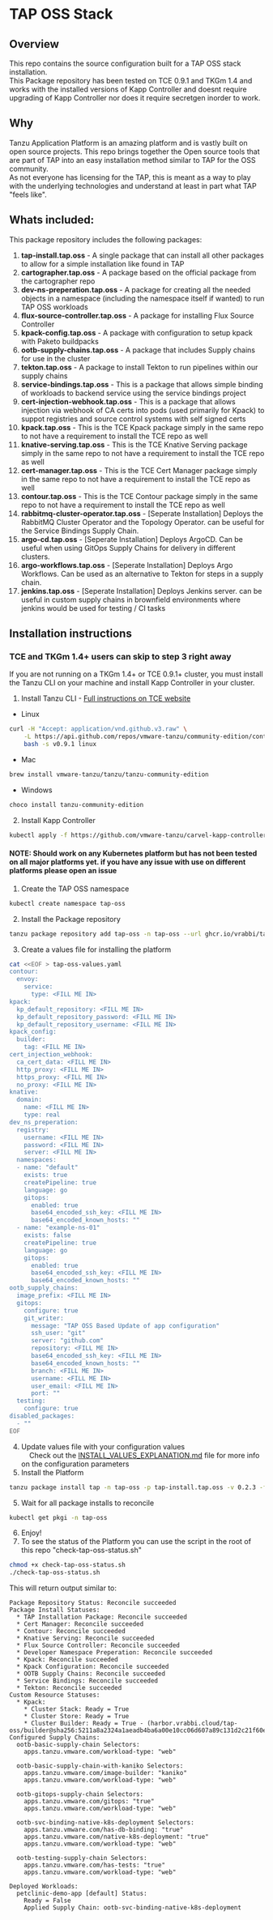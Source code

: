 # TAP OSS Stack

## Overview
This repo contains the source configuration built for a TAP OSS stack installation.  
This Package repository has been tested on TCE 0.9.1 and TKGm 1.4 and works with the installed versions of Kapp Controller and doesnt require upgrading of Kapp Controller nor does it require secretgen inorder to work.  
## Why
Tanzu Application Platform is an amazing platform and is vastly built on open source projects. This repo brings together the Open source tools that are part of TAP into an easy installation method similar to TAP for the OSS community.  
As not everyone has licensing for the TAP, this is meant as a way to play with the underlying technologies and understand at least in part what TAP "feels like".  
  
## Whats included:
This package repository includes the following packages:  
1. **tap-install.tap.oss** - A single package that can install all other packages to allow for a simple installation like found in TAP  
2. **cartographer.tap.oss** - A package based on the official package from the cartographer repo  
3. **dev-ns-preperation.tap.oss** - A package for creating all the needed objects in a namespace (including the namespace itself if wanted) to run TAP OSS workloads  
4. **flux-source-controller.tap.oss** - A package for installing Flux Source Controller  
5. **kpack-config.tap.oss** - A package with configuration to setup kpack with Paketo buildpacks  
6. **ootb-supply-chains.tap.oss** - A package that includes Supply chains for use in the cluster  
7. **tekton.tap.oss** - A package to install Tekton to run pipelines within our supply chains  
8. **service-bindings.tap.oss** - This is a package that allows simple binding of workloads to backend service using the service bindings project  
9. **cert-injection-webhook.tap.oss** - This is a package that allows injection via webhook of CA certs into pods (used primarily for Kpack) to suppot registries and source control systems with self signed certs  
10. **kpack.tap.oss** - This is the TCE Kpack package simply in the same repo to not have a requirement to install the TCE repo as well  
11. **knative-serving.tap.oss** - This is the TCE Knative Serving package simply in the same repo to not have a requirement to install the TCE repo as well  
12. **cert-manager.tap.oss** - This is the TCE Cert Manager package simply in the same repo to not have a requirement to install the TCE repo as well  
13. **contour.tap.oss** - This is the TCE Contour package simply in the same repo to not have a requirement to install the TCE repo as well  
14. **rabbitmq-cluster-operator.tap.oss** - [Seperate Installation] Deploys the RabbitMQ Cluster Operator and the Topology Operator. can be useful for the Service Bindings Supply Chain.  
15. **argo-cd.tap.oss** - [Seperate Installation] Deploys ArgoCD. Can be useful when using GitOps Supply Chains for delivery in different clusters.  
16. **argo-workflows.tap.oss** - [Seperate Installation] Deploys Argo Workflows. Can be used as an alternative to Tekton for steps in a supply chain.  
17. **jenkins.tap.oss** - [Seperate Installation] Deploys Jenkins server. can be useful in custom supply chains in brownfield environments where jenkins would be used for testing / CI tasks  
  
## Installation instructions
### TCE and TKGm 1.4+ users can skip to step 3 right away
If you are not running on a TKGm 1.4+ or TCE 0.9.1+ cluster, you must install the Tanzu CLI on your machine and install Kapp Controller in your cluster.  
1. Install Tanzu CLI - [Full instructions on TCE website](https://tanzucommunityedition.io/docs/latest/cli-installation/)
* Linux
```bash
curl -H "Accept: application/vnd.github.v3.raw" \
    -L https://api.github.com/repos/vmware-tanzu/community-edition/contents/hack/get-tce-release.sh | \
    bash -s v0.9.1 linux
```  
* Mac
```bash
brew install vmware-tanzu/tanzu/tanzu-community-edition
```  
* Windows
```bash
choco install tanzu-community-edition
```
2. Install Kapp Controller
```bash
kubectl apply -f https://github.com/vmware-tanzu/carvel-kapp-controller/releases/latest/download/release.yml
```  
  
#### NOTE: Should work on any Kubernetes platform but has not been tested on all major platforms yet. if you have any issue with use on different platforms please open an issue
1. Create the TAP OSS namespace  
```bash
kubectl create namespace tap-oss
```  
2. Install the Package repository  
```bash
tanzu package repository add tap-oss -n tap-oss --url ghcr.io/vrabbi/tap-oss-repo:0.2.3
```  
3. Create a values file for installing the platform
```bash
cat <<EOF > tap-oss-values.yaml
contour:
  envoy:
    service:
      type: <FILL ME IN>
kpack:
  kp_default_repository: <FILL ME IN>
  kp_default_repository_password: <FILL ME IN>
  kp_default_repository_username: <FILL ME IN>
kpack_config:
  builder:
    tag: <FILL ME IN>
cert_injection_webhook:
  ca_cert_data: <FILL ME IN>
  http_proxy: <FILL ME IN>
  https_proxy: <FILL ME IN>
  no_proxy: <FILL ME IN>
knative:
  domain:
    name: <FILL ME IN>
    type: real
dev_ns_preperation:
  registry:
    username: <FILL ME IN>
    password: <FILL ME IN>
    server: <FILL ME IN>
  namespaces:
  - name: "default"
    exists: true
    createPipeline: true
    language: go
    gitops:
      enabled: true
      base64_encoded_ssh_key: <FILL ME IN>
      base64_encoded_known_hosts: ""
  - name: "example-ns-01"
    exists: false
    createPipeline: true
    language: go
    gitops:
      enabled: true
      base64_encoded_ssh_key: <FILL ME IN>
      base64_encoded_known_hosts: ""
ootb_supply_chains:
  image_prefix: <FILL ME IN>
  gitops:
    configure: true
    git_writer:
      message: "TAP OSS Based Update of app configuration"
      ssh_user: "git"
      server: "github.com"
      repository: <FILL ME IN>
      base64_encoded_ssh_key: <FILL ME IN>
      base64_encoded_known_hosts: ""
      branch: <FILL ME IN>
      username: <FILL ME IN>
      user_email: <FILL ME IN>
      port: ""
  testing:
    configure: true
disabled_packages:
  - ""
EOF
```  
4. Update values file with your configuration values  
&nbsp;&nbsp;&nbsp;&nbsp;Check out the [INSTALL_VALUES_EXPLANATION.md](INSTALL_VALUES_EXPLANATION.md) file for more info on the configuration parameters
5. Install the Platform  
```bash
tanzu package install tap -n tap-oss -p tap-install.tap.oss -v 0.2.3 -f tap-oss-values.yaml
```  
5. Wait for all package installs to reconcile
```bash
kubectl get pkgi -n tap-oss
```  
6. Enjoy!
7. To see the status of the Platform you can use the script in the root of this repo "check-tap-oss-status.sh"
```bash
chmod +x check-tap-oss-status.sh
./check-tap-oss-status.sh
```  
This will return output similar to:
```
Package Repository Status: Reconcile succeeded
Package Install Statuses:
  * TAP Installation Package: Reconcile succeeded
  * Cert Manager: Reconcile succeeded
  * Contour: Reconcile succeeded
  * Knative Serving: Reconcile succeeded
  * Flux Source Controller: Reconcile succeeded
  * Developer Namespace Preperation: Reconcile succeeded
  * Kpack: Reconcile succeeded
  * Kpack Configuration: Reconcile succeeded
  * OOTB Supply Chains: Reconcile succeeded
  * Service Bindings: Reconcile succeeded
  * Tekton: Reconcile succeeded
Custom Resource Statuses:
  * Kpack:
    * Cluster Stack: Ready = True
    * Cluster Store: Ready = True
    * Cluster Builder: Ready = True - (harbor.vrabbi.cloud/tap-oss/builder@sha256:5211a8a2324a1aeadb4ba6a00e10cc06d607a89c131d2c21f60ec4a2d1e1748b)
Configured Supply Chains:
  ootb-basic-supply-chain Selectors:
    apps.tanzu.vmware.com/workload-type: "web"

  ootb-basic-supply-chain-with-kaniko Selectors:
    apps.tanzu.vmware.com/image-builder: "kaniko"
    apps.tanzu.vmware.com/workload-type: "web"

  ootb-gitops-supply-chain Selectors:
    apps.tanzu.vmware.com/gitops: "true"
    apps.tanzu.vmware.com/workload-type: "web"

  ootb-svc-binding-native-k8s-deployment Selectors:
    apps.tanzu.vmware.com/has-db-binding: "true"
    apps.tanzu.vmware.com/native-k8s-deployment: "true"
    apps.tanzu.vmware.com/workload-type: "web"

  ootb-testing-supply-chain Selectors:
    apps.tanzu.vmware.com/has-tests: "true"
    apps.tanzu.vmware.com/workload-type: "web"

Deployed Workloads:
  petclinic-demo-app [default] Status:
    Ready = False
    Applied Supply Chain: ootb-svc-binding-native-k8s-deployment
```

